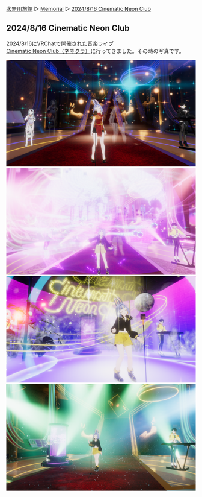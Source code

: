 [水無川旅館](/top) ▷ [Memorial](/memorial) ▷ [2024/8/16 Cinematic Neon Club](/memorial/2024-08-16)

## 2024/8/16 Cinematic Neon Club

2024/8/16にVRChatで開催された音楽ライブ[Cinematic Neon Club（ネネクラ）](https://x.com/cnclub_vr)に行ってきました。その時の写真です。

<div class="center">
  <img src="/images/memorial/2024-08-16_4.png" alt="Cinematic Neon Club (4)">
  <img src="/images/memorial/2024-08-16_3.png" alt="Cinematic Neon Club (3)">
  <img src="/images/memorial/2024-08-16_2.png" alt="Cinematic Neon Club (2)">
  <img src="/images/memorial/2024-08-16_1.png" alt="Cinematic Neon Club (1)">
</div>
